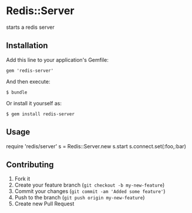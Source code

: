 # Redis::Server

starts a redis server

## Installation

Add this line to your application's Gemfile:

    gem 'redis-server'

And then execute:

    $ bundle

Or install it yourself as:

    $ gem install redis-server

## Usage

require 'redis/server'
s = Redis::Server.new
s.start
s.connect.set(:foo,:bar)

## Contributing

1. Fork it
2. Create your feature branch (`git checkout -b my-new-feature`)
3. Commit your changes (`git commit -am 'Added some feature'`)
4. Push to the branch (`git push origin my-new-feature`)
5. Create new Pull Request
